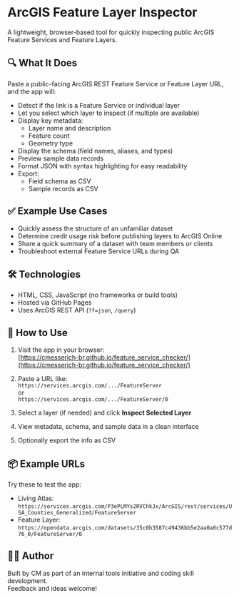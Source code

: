 
# ArcGIS Feature Layer Inspector

A lightweight, browser-based tool for quickly inspecting public ArcGIS Feature Services and Feature Layers.

## 🔍 What It Does

Paste a public-facing ArcGIS REST Feature Service or Feature Layer URL, and the app will:

- Detect if the link is a Feature Service or individual layer
- Let you select which layer to inspect (if multiple are available)
- Display key metadata:
  - Layer name and description
  - Feature count
  - Geometry type
- Display the schema (field names, aliases, and types)
- Preview sample data records
- Format JSON with syntax highlighting for easy readability
- Export:
  - Field schema as CSV
  - Sample records as CSV

## ✅ Example Use Cases

- Quickly assess the structure of an unfamiliar dataset
- Determine credit usage risk before publishing layers to ArcGIS Online
- Share a quick summary of a dataset with team members or clients
- Troubleshoot external Feature Service URLs during QA

## 🛠️ Technologies

- HTML, CSS, JavaScript (no frameworks or build tools)
- Hosted via GitHub Pages
- Uses ArcGIS REST API (`?f=json`, `/query`)

## 🚀 How to Use

1. Visit the app in your browser:  
   [https://cmesserich-br.github.io/feature_service_checker/](https://cmesserich-br.github.io/feature_service_checker/)

2. Paste a URL like:  
   `https://services.arcgis.com/.../FeatureServer`  
   or  
   `https://services.arcgis.com/.../FeatureServer/0`

3. Select a layer (if needed) and click **Inspect Selected Layer**

4. View metadata, schema, and sample data in a clean interface

5. Optionally export the info as CSV

## 📦 Example URLs

Try these to test the app:

- Living Atlas:  
  `https://services.arcgis.com/P3ePLMYs2RVChkJx/ArcGIS/rest/services/USA_Counties_Generalized/FeatureServer`
- Feature Layer:  
  `https://opendata.arcgis.com/datasets/35c0b3587c49436bb5e2aa0a0c577d76_0/FeatureServer/0`

## 🧑‍💻 Author

Built by CM as part of an internal tools initiative and coding skill development.  
Feedback and ideas welcome!
